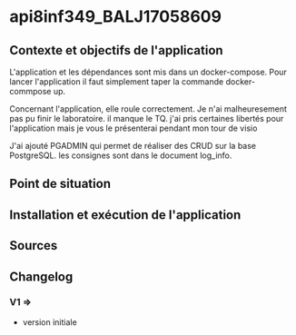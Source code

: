 # api8inf349_BALJ17058609

## Contexte et objectifs de l'application 
L'application et les dépendances sont mis dans un docker-compose. Pour lancer l'application il faut simplement taper la commande docker-commpose up. 

Concernant l'application, elle roule correctement. Je n'ai malheuresement pas pu finir le laboratoire. il manque le TQ. j'ai pris certaines libertés pour l'application mais je vous le présenterai pendant mon tour de visio 

J'ai ajouté PGADMIN qui permet de réaliser des CRUD sur la base PostgreSQL. les consignes sont dans le document log_info.

## Point de situation


## Installation et exécution de l'application


## Sources

## Changelog
### V1 => 
- version initiale
